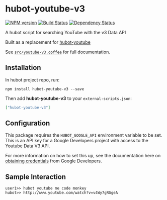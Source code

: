 # hubot-youtube-v3
[![NPM version][npm-image]][npm-url] [![Build Status][travis-image]][travis-url] [![Dependency Status][daviddm-image]][daviddm-url]

A hubot script for searching YouTube with the v3 Data API

Built as a replacement for [hubot-youtube][hubot-youtube]

See [`src/youtube-v3.coffee`](src/youtube-v3.coffee) for full documentation.

## Installation

In hubot project repo, run:

`npm install hubot-youtube-v3 --save`

Then add **hubot-youtube-v3** to your `external-scripts.json`:

```json
["hubot-youtube-v3"]
```

## Configuration

This package requires the `HUBOT_GOOGLE_API` environment variable to be set. This is an API key for a Google Developers project with access to the Youtube Data V3 API.

For more information on how to set this up, see the documentation here on [obtaining credentials][google-developer] from Google Developers.

## Sample Interaction

```
user1>> hubot youtube me code monkey
hubot>> http://www.youtube.com/watch?v=v4Wy7gRGgeA
```

[npm-url]: https://npmjs.org/package/hubot-youtube-v3
[npm-image]: http://img.shields.io/npm/v/hubot-youtube-v3.svg?style=flat
[travis-url]: https://travis-ci.org/sprngr/hubot-youtube-v3
[travis-image]: http://img.shields.io/travis/sprngr/hubot-youtube-v3/master.svg?style=flat
[daviddm-url]: https://david-dm.org/sprngr/hubot-youtube-v3.svg?theme=shields.io
[daviddm-image]: http://img.shields.io/david/sprngr/hubot-youtube-v3.svg?style=flat
[hubot-youtube]:https://github.com/hubot-scripts/hubot-youtube
[google-developer]: https://developers.google.com/youtube/registering_an_application

